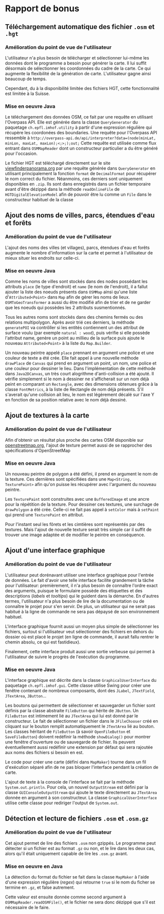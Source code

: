 # Rapport de bonus

## Téléchargement automatique des fichier `.osm` et `.hgt`

### Amélioration du point de vue de l'utilisateur
L'utilisateur n'a plus besoin de télécharger et sélectionner lui-même les données dont le programme a besoin pour générer la carte. Il lui suffit désormais de sélectionner les coordonnées du cadre de la carte. Ce qui augmente la flexibilité de la génération de carte. L'utilisateur gagne ainsi beaucoup de temps.

Cependant, du à la disponibilité limitée des fichiers HGT, cette fonctionnalité est limitée à la Suisse.

### Mise en oeuvre Java
Le téléchargement des données OSM, ce fait par une requête en utilisant l'Overpass API. Elle est générée dans la classe `QueryGenerator` du paquetage `ch.epfl.imhof.utility` à partir d'une expression régulière qui récupère les coordonées des boundaries. Une requête pour l'Overpass API ressemble à `http://overpass-api.de/api/interpreter?data=(node(minLat, minLon, maxLat, maxLon);<;>;);out;` Cette requête est utilisée comme flux entrant dans `OSMMapReader` dont un constructeur particulier a du être généré pour l'occasion.

Le fichier HGT est téléchargé directement sur le site [viewfinderpanorama.org](http://www.viewfinderpanoramas.org/) par une requête générée dans `QueryGenerator` en utilisant principalement la fonction `format` de `DecimalFormat` pour récupérer le nom correct du fichier. Néanmoins, ces derniers sont uniquement disponibles en `.zip`. Ils sont dans enregistrés dans un fichier temporaire avant d'être dézippé dans la méthode `readOnlineFile` de `HGTDigitalElevationModel` afin de pouvoir être lu comme un `File` dans le constructeur habituel de la classe

## Ajout des noms de villes, parcs, étendues d'eau et forêts

### Amélioration du point de vue de l'utilisateur
L'ajout des noms des villes (et villages), parcs, étendues d'eau et forêts augmente le nombre d'information sur la carte et permet à l'utilisateur de mieux situer les endroits sur celle-ci.

### Mise en oeuvre Java
Comme les noms de villes sont stockés dans des nodes possédant les attributs `place` (le type d'endroit) et `name` (le nom de l'endroit), il a fallut ajouter la liste des noeuds présents dans `OSMMap` ainsi qu'une liste d'`Attributed<Point>` dans `Map` afin de gérer les noms de lieux. `OSMToGeoTransformer` a aussi du être modifié afin de trier et de ne garder que les noeuds qui possèdes les 2 attributs susmentionnés.

Tous les autres noms sont stockés dans des chemins fermés ou des relations multipolygon. Après avoir trié ces derniers, la méthode `generatePOI` va contrôller si les entités contiennent un des attribut de surface voulu (par exemple `natural : wood`), puis vérifie si elle possède l'attribut name, genère un point au millieu de la surface puis ajoute le nouveau `Attributed<Point>` à la liste du `Map.Builder`.

Un nouveau peintre appelé `place` prennant en argument une police et une couleur de texte a été crée. Elle fait appel à une nouvelle méthode `drawPlace` de `Canvas` qui prend en argument un point, un nom, une police et une couleur pour dessiner le lieu. Dans l'implémentation de cette méthode dans `Java2DCanvas`, un très court alogrithme d'anti-collision a été ajouté. Il vérifie simplement si le nom à dessiner ne s'afficherait sur un nom déjà peint en comparant un `Rectangle`, avec des dimensions obtenues grâce à la classe `FontMetrics`, à la liste de Rectangle de nom déjà présents. S'il s'averait qu'une collision ait lieu, le nom est légèrement décalé sur l'axe Y en fonction de sa position relative avec le nom déjà dessiné.

## Ajout de textures à la carte

### Amélioration du point de vue de l'utilisateur
Afin d'obtenir un résultat plus proche des cartes OSM disponible sur [openstreetmap.org](http://openstreetmap.org), l'ajout de texture permet aussi de se rapprocher des spécifications d'OpenStreetMap

### Mise en oeuvre Java
Un nouveau peintre de polygon a été défini, il prend en argument le nom de la texture. Ces dernières sont spécifiées dans une `Map<String, TexturePaint>` afin qu'on puisse les récupérer avec l'argument du nouveau peintre.

Les `TexturePaint` sont construites avec une `BufferedImage` et une ancre pour la répétition de la texture. Pour dessiner ces textures, une surchage de `drawPolygon` a été crée. Celle-ci ne fait pas appel à `setColor` mais à `setPaint` qui prend une `TexturePaint` en attribut.

Pour l'instant seul les fôrets et les cimtières sont représentés par des textures. Mais l'ajout de nouvelle texture serait très simple car il suffit de trouver une image adaptée et de modifier le peintre en conséquence.

## Ajout d'une interface graphique

### Amélioration du point de vue de l'utilisateur
L'utilisateur peut dorénavant utiliser une interface graphique pour l'entrée de données. Le fait d'avoir une telle interface facilite grandement la tâche pour l'utilisateur: premièrement, il n'a plus besoin de connaître l'ordre exact des arguments, puisque le formulaire possède des étiquettes et des descriptions (*labels* et *tooltips*) qui le guident dans la démarche. En d'autres termes, l'utilisateur n'a plus besoin de lire de la documentation ou de connaître le projet pour s'en servir. De plus, un utilisateur qui ne serait pas habitué à la ligne de commande ne sera pas dépaysé de son environnement habituel.

L'interface graphique fournit aussi un moyen plus simple de sélectionner les fichiers, surtout si l'utilisateur veut sélectionner des fichiers en dehors du dossier où est placé le projet (en ligne de commande, il aurait fallu rentrer le chemin absolu, ce qui est fastidieux).

Finalement, cette interface produit aussi une sortie verbeuse qui permet à l'utilisateur de suivre le progrès de l'exécution du programme.

### Mise en oeuvre Java
L'interface graphique est décrite dans la classe `GraphicalUserInterface` du paquetage `ch.epfl.imhof.gui`. Cette classe utilise Swing pour créer une fenêtre contenant de nombreux composants, dont des `JLabel`, `JTextField`, `JTextArea`, `JButton`...

Les boutons qui permettent de sélectionner et sauvegarder un fichier sont définis par la classe abstraite `FileButton` qui hérite de `JButton`. Un `FileButton` est intimement lié au `JTextArea` qui lui est donné par le constructeur. Le fait de sélectionner un fichier dans le `JFileChooser` créé en cliquant sur le bouton remplit automatiquement le `JTextArea` lié au bouton. Les classes héritant de `FileButton` (à savoir `OpenFileButton` et `SaveFileButton`) doivent redéfinir la méthode `showDialog()` pour montrer une fenêtre d'ouverture ou de sauvegarde de fichier. Ils peuvent éventuellement aussi redéfinir une extension par défaut qui sera rajoutée aux noms des fichiers si besoin en est.

Le code pour créer une carte (défini dans `MapMaker`) tourne dans un fil d'exécution séparé afin de ne pas bloquer l'interface pendant la création de carte.

L'ajout de texte à la console de l'interface se fait par la méthode `System.out.println`. Pour cela, un nouvel `OutputStream` est défini par la classe `GUIConsoleOutputStream` qui ajoute le texte directement au `JTextArea` donnée en argument à son constructeur. La classe `GraphicalUserInterface` utilise cette classe pour rediriger l'output de `System.out`.


## Détection et lecture de fichiers `.osm` et `.osm.gz`

### Amélioration du point de vue de l'utilisateur
Cet ajout permet de lire des fichiers `.osm` non gzippés. Le programme peut détecter si un fichier est au format `.gz` ou non, et le lire dans les deux cas, alors qu'il était uniquement capable de lire les `.osm.gz` avant.

### Mise en oeuvre en Java
La détection du format du fichier se fait dans la classe `MapMaker` à l'aide d'une expression régulière (*regex*) qui retourne `true` si le nom du ficher se termine en `.gz`, et false autrement. 

Cette valeur est ensuite donnée comme second argument à `OSMMapReader.readOSMFile()`, et le fichier ne sera donc dézippé que s'il est nécessaire de le faire.

